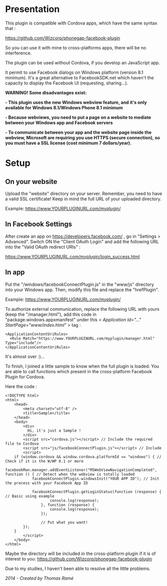 Presentation
===============================

This plugin is compatible with Cordova apps, which have the same syntax that :

https://github.com/Wizcorp/phonegap-facebook-plugin

So you can use it with mine to cross-platforms apps, there will be no interference.

The plugin can be used without Cordova, if you develop an JavaScript app.

It permit to use Facebook dialogs on Windows platform (version 8.1 minimum). It's a great alternative to FacebookSDK.net which haven't the capacity to display the Facebook UI (requesting, sharing...).

**WARNING! Some disadvantages exist:**


**- This plugin uses the new Windows webview feature, and it's only available for Windows 8.1/Windows Phone 8.1 minimum**

**- Because webviews, you need to put a page on a website to mediate between your Windows app and Facebook servers**

**- To communicate between your app and the website page inside the webview, Microsoft are requiring you use HTTPS (secure connection), so you must have a SSL license (cost minimum 7 dollars/year).**

Setup
===============================

## On your website

Upload the "website" directory on your server. Remember, you need to have a valid SSL certificate! Keep in mind the full URL of your uploaded directory.

Example: https://www.YOURPLUGINURL.com/myplugin/

## In Facebook Settings

After create an app on https://developers.facebook.com/ , go in "Settings > Advanced". Switch ON the "Client OAuth Login" and add the following URL into the "Valid OAuth redirect URIs" :

https://www.YOURPLUGINURL.com/myplugin/login_success.html


## In app

Put the "/windows/facebookConnectPlugin.js" in the "www/js" directory into your Windows app. Then, modify this file and replace the "hrefPlugin".

Example: https://www.YOURPLUGINURL.com/myplugin/

To authorize external communication, replace the following URL with yours (keep the "/manager.html"), add this code in "package.windows.appxmanifest" under this *< Application Id="..." StartPage="www/index.html" >* tag :
```
<ApplicationContentUriRules>
  <Rule Match="https://www.YOURPLUGINURL.com/myplugin/manager.html" Type="include"/>
</ApplicationContentUriRules>
```

It's almost over :)...

To finish, I joined a little sample to know when the full plugin is loaded. You are able to call functions which present in the cross-platform Facebook Plugin for Cordova.

Here the code :

```
<!DOCTYPE html>
<html>
	<head>
		<meta charset="utf-8" />
		<title>Sample</title>
	</head>
	<body>
		<div>
		  Hi, it's just a Sample !
		</div>
		<script src="cordova.js"></script> // Include the required file to Cordova
		<script src="js/facebookConnectPlugin.js"></script> // Include 
		<script>
  	if (window.cordova && window.cordova.platformId == "windows") { // Check if it is the W/WP 8.1 or more
		facebookMan.manager.addEventListener("MSWebViewNavigationCompleted", function () { // Detect when the webview is totally loaded
			facebookConnectPlugin.windowsInit("YOUR APP ID"); // Init the process with your Facebook App ID

			facebookConnectPlugin.getLoginStatus(function (response) { // Basic using example
		      		console.log(response);
		      	}, function (response) {
		      		console.log(response);
		      	});
      	
      			// Put what you want!
		});
	}
		</script>
	</body>
</html>

```

Maybe the directory will be included in the cross-platform plugin if it is of interest to you:
https://github.com/Wizcorp/phonegap-facebook-plugin

Due to my studies, I haven't been able to resolve all the little problems.


*2014 - Created by Thomas Ramé*
